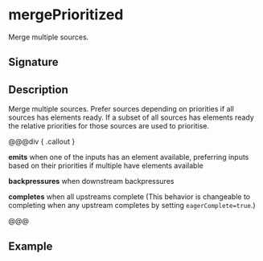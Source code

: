 # mergePrioritized

Merge multiple sources.

## Signature

## Description

Merge multiple sources. Prefer sources depending on priorities if all sources has elements ready. If a subset of all
sources has elements ready the relative priorities for those sources are used to prioritise.


@@@div { .callout }

**emits** when one of the inputs has an element available, preferring inputs based on their priorities if multiple have elements available

**backpressures** when downstream backpressures

**completes** when all upstreams complete (This behavior is changeable to completing when any upstream completes by setting `eagerComplete=true`.)

@@@

## Example

